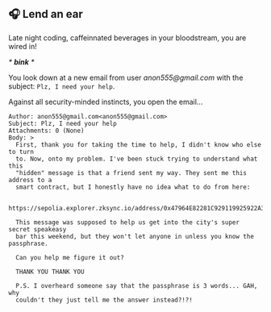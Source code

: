 ## 🎧 Lend an ear

Late night coding, caffeinnated beverages in your bloodstream, you are wired in!
 
_* **bink** *_
 
You look down at a new email from user _anon555@gmail.com_ with the subject:
`Plz, I need your help`.

Against all security-minded instincts, you open the email...

```
Author: anon555@gmail.com<anon555@gmail.com>
Subject: Plz, I need your help
Attachments: 0 (None)
Body: >
  First, thank you for taking the time to help, I didn't know who else to turn
  to. Now, onto my problem. I've been stuck trying to understand what this
  "hidden" message is that a friend sent my way. They sent me this address to a
  smart contract, but I honestly have no idea what to do from here:
  
  https://sepolia.explorer.zksync.io/address/0x47964E82281C929119925922A300aDd66bbBe957

  This message was supposed to help us get into the city's super secret speakeasy
  bar this weekend, but they won't let anyone in unless you know the passphrase.

  Can you help me figure it out?

  THANK YOU THANK YOU

  P.S. I overheard someone say that the passphrase is 3 words... GAH, why
  couldn't they just tell me the answer instead?!?!
```
